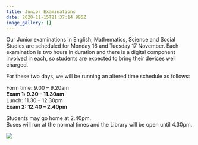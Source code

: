 ```yaml
---
title: Junior Examinations
date: 2020-11-15T21:37:14.995Z
image_gallery: []
---
```

Our Junior examinations in English, Mathematics, Science and Social Studies are scheduled for Monday 16 and Tuesday 17 November.  Each examination is two hours in duration and there is a digital component involved in each, so students are expected to bring their devices well charged. 

For these two days, we will be running an altered time schedule as follows:

Form time:  9.00 – 9.20am  
**Exam 1: 9.30 – 11.30am**  
Lunch: 11.30 – 12.30pm  
**Exam 2: 12.40 – 2.40pm**

Students may go home at 2.40pm.  
Buses will run at the normal times and the Library will be open until 4.30pm.



![](https://res.cloudinary.com/whanganuihigh/image/upload/v1604615073/Events/Junior_Exams_timetable_16_17_Nov_2020.jpg)